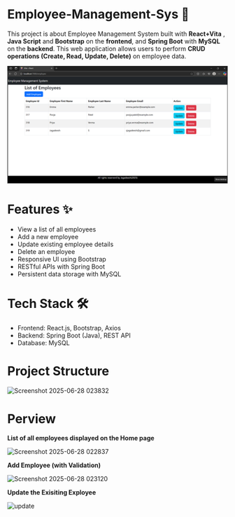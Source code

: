 # Employee-Management-Sys 🚀
This project is about Employee Management System built with **React+Vita** , **Java Script** and **Bootstrap** on the **frontend**, and **Spring Boot** with **MySQL** on the **backend**. This web application allows users to perform **CRUD operations (Create, Read, Update, Delete)** on employee data.

![home](https://github.com/Sudeep-Bhandari/Employee-Management-Sys/blob/0e116977f2ed2031149c963c042f6f95018c4d33/readme-images/1.png)

# Features ✨
* View a list of all employees
* Add a new employee
* Update existing employee details
* Delete an employee
* Responsive UI using Bootstrap
* RESTful APIs with Spring Boot
* Persistent data storage with MySQL



# Tech Stack 🛠️
* Frontend: React.js, Bootstrap, Axios
* Backend: Spring Boot (Java), REST API
* Database: MySQL

# Project Structure
![Screenshot 2025-06-28 023832](https://github.com/user-attachments/assets/d979c97b-7987-4a58-bb61-b73a510fab27)
# Perview
**List of all employees displayed on the Home page**

![Screenshot 2025-06-28 022837](https://github.com/user-attachments/assets/d0a2757d-a17c-4449-b8e4-00ec6e0cac68)


**Add Employee (with Validation)**

![Screenshot 2025-06-28 023120](https://github.com/user-attachments/assets/9ef64f66-f1f6-4536-8bc4-054111a60a3a)


**Update the Exisiting Exployee**

![update](https://github.com/user-attachments/assets/a95ec079-21da-42e6-b527-5dd98e57e15a)
 
